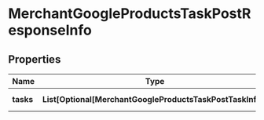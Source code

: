 # MerchantGoogleProductsTaskPostResponseInfo


## Properties

| Name | Type | Description | Notes |
|------------ | ------------- | ------------- | -------------|
**tasks** | **List[Optional[MerchantGoogleProductsTaskPostTaskInfo]]** | array of tasks |[optional]|